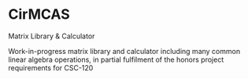 # CirMCAS
Matrix Library &amp; Calculator

Work-in-progress matrix library and calculator including many common linear algebra operations, in partial fulfilment of the honors project requirements for CSC-120

